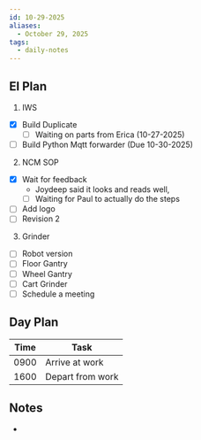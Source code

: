 ```yaml
---
id: 10-29-2025
aliases:
  - October 29, 2025
tags:
  - daily-notes
---
```


## El Plan

1. IWS

- [x] Build Duplicate
    - [ ] Waiting on parts from Erica (10-27-2025)
- [ ] Build Python Mqtt forwarder (Due 10-30-2025)

2. NCM SOP

- [x] Wait for feedback
    - Joydeep said it looks and reads well,
    - [ ] Waiting for Paul to actually do the steps
- [ ] Add logo
- [ ] Revision 2

3. Grinder

- [ ] Robot version
- [ ] Floor Gantry
- [ ] Wheel Gantry
- [ ] Cart Grinder
- [ ] Schedule a meeting

## Day Plan

| Time | Task             |
| ---- | ---------------- |
| 0900 | Arrive at work   |
| 1600 | Depart from work |

## Notes

-

